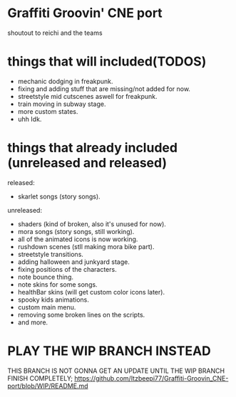 # Graffiti Groovin' CNE port
shoutout to reichi and the teams

# things that will included(TODOS)
- mechanic dodging in freakpunk.
- fixing and adding stuff that are missing/not added for now.
- streetstyle mid cutscenes aswell for freakpunk.
- train moving in subway stage.
- more custom states.
- uhh Idk.

# things that already included (unreleased and released)
released:
- skarlet songs (story songs).

unreleased:
- shaders (kind of broken, also it's unused for now).
- mora songs (story songs, still working).
- all of the animated icons is now working.
- rushdown scenes (stll making mora bike part).
- streetstyle transitions.
- adding halloween and junkyard stage.
- fixing positions of the characters.
- note bounce thing.
- note skins for some songs.
- healthBar skins (will get custom color icons later).
- spooky kids animations.
- custom main menu.
- removing some broken lines on the scripts.
- and more.

# PLAY THE WIP BRANCH INSTEAD
THIS BRANCH IS NOT GONNA GET AN UPDATE UNTIL THE WIP BRANCH FINISH COMPLETELY;
https://github.com/Itzbeepi77/Graffiti-Groovin_CNE-port/blob/WIP/README.md
